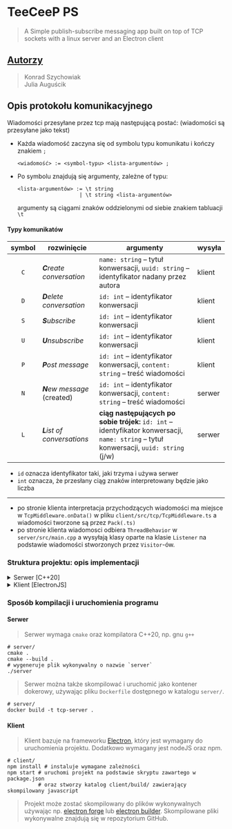 # TeeCeeP PS

> A Simple publish-subscribe messaging app built on top of TCP sockets 
> with a linux server and an Electron client

## [Autorzy](https://github.com/konrad-szychowiak/tcp-pub-sub/graphs/contributors)

> Konrad Szychowiak <br>
> Julia Auguścik 

## Opis protokołu komunikacyjnego

Wiadomości przesyłane przez tcp mają następującą postać: (wiadomości są przesyłane jako tekst)

* Każda wiadomość zaczyna się od symbolu typu komunikatu i kończy znakiem `;`
    ```
    <wiadomość> := <symbol-typu> <lista-argumentów> ;
    ```

* Po symbolu znajdują się argumenty, zależne of typu:
  ```
  <lista-argumentów> := \t string 
                      | \t string <lista-argumentów>
    ```
  argumenty są ciągami znaków oddzielonymi od siebie znakiem tabluacji `\t`

#### Typy komunikatów

| symbol | rozwinięcie                 | argumenty                                                                                                                               | wysyła |
|:------:|-----------------------------|-----------------------------------------------------------------------------------------------------------------------------------------|--------|
|  `C`   | _**C**reate conversation_   | `name: string` – tytuł konwersacji, `uuid: string` – identyfikator nadany przez autora                                                  | klient |
|  `D`   | _**D**elete conversation_   | `id: int` – identyfikator konwersacji                                                                                                   | klient |
|  `S`   | _**S**ubscribe_             | `id: int` – identyfikator konwersacji                                                                                                   | klient |
|  `U`   | _**U**nsubscribe_           | `id: int` – identyfikator konwersacji                                                                                                   | klient |
|  `P`   | _**P**ost message_          | `id: int` – identyfikator konwersacji, `content: string` – treść wiadomości                                                             | klient |
|  `N`   | _**N**ew message_ (created) | `id: int` – identyfikator konwersacji, `content: string` – treść wiadomości                                                             | serwer |
|  `L`   | _**L**ist of conversations_ | **ciąg następujących po sobie trójek:** `id: int` – identyfikator konwersacji, `name: string` – tytuł konwersacji, `uuid: string` (j/w) | serwer |

* `id` oznacza identyfikator taki, jaki trzyma i używa serwer
* `int` oznacza, że przesłany ciąg znaków interpretowany będzie jako liczba

---

* po stronie klienta interpretacja przychodzących wiadomości ma miejsce w `TcpMiddleware.onData()` w pliku `client/src/tcp/TcpMiddleware.ts` a wiadomości tworzone są przez `Pack(.ts)`
* po stronie klienta wiadomosci odbiera `ThreadBehavior` w `server/src/main.cpp` a wysyłają klasy oparte na klasie `Listener` na podstawie wiadomości stworzonych przez `Visitor`-ów.

### Struktura projektu: opis implementacji

<details>
<summary>Serwer [C++20]</summary>

1. Wątek główny (funkcja `main`) uruchamia serwer i rozpoczyna nasłuchiwanie.
    + serwer tworzony jest przez klasę `Server` opartą na klasie `Socket`
    + serwer odbiera połącznie używając funkcji `accept()` i przekazuje sterowanie do funkcji `connectionHandlerFactory`
2. `connectionHandlerFactory` zapisuje do struktury `thread_data_t` deskryptor gniazda połączenia a następnie uruchamia funkcję `ThreadBehavior` w nowym wątku
3. `ThreadBehavior` odpowiada za obsługę operacji wykonywanych przez pojedynczego klienta:
    + rejestruje `ConversationsListener`, który zostanie powiadomiony przy każdej zmainie w liście konwersacji (dodanie/usunięcie)
    + nasłuchuje w pętli na komunikaty przychodzące na socket używając funckji `read()` a następnie wykonuje odpowiednie akcje:
        - _**S**ubscribe_: wyszukuje żądaną konwersację i tworzy dla niej `MessagesListener` – klasę która zostaje powiadomiona przy publikacji wiadomości
        - _**U**nsubscribe_: usuwa `MessagesListener` dla podanej konwersacji
        - _**P**ost message_: dodaje wiadomość do wskazanej konwersacji i powiadamia o tym wszystkich `MessagesListener`-ów.
        - _**C**reate conversation_: jeżli klient utworzy konwersację, `ThreadBehavior` dodaje ją do globalnego stanu przechowującego konwersacje i powiadamia wszystkich podłączonych klientów
        - _**D**elete conversation_: usuwa wskazaną konwersację i powiadamia o tym
4. Po zakończeniu połączenia `ThreadBehavior` usuwa wszystkie stworzone przez siebie konwersacje i `Listener`-y oraz zamyka gniazdo połączenia
    + stworzone konwersacje są pamiętane w `createdConversations: vector<Conversation *>`
    + zarejestrowane `Listener`-y są pamiętane w `createdListeners: map<int, MessagesListener *>` oraz w `conversationsListener: ConversationsListener*`

</details>

<details>
<summary>Klient [ElectronJS]</summary>

1. `src/main.ts` uruchomiony zostaje w głównym procesie Electrona.
2. `src/renderer/renderer.js` zostaje uruchomiony w osobnym procesami odpowiedzialnym za wyrenderowanie strony w html stanowiącej interfejs graficzny
3. Komunikacja między tymi dwoma procesami odbywa się za pomocą `Event`-ów (jest to mechanizm wbudowany w Electrona).
4. Gdy użytkownik poda dane połączenia (w procesie renderera) generowany jest odpowiedni event i proces główny nawiązuje połączenie [poprzez `net.Socket`](https://nodejs.org/api/net.html#class-netsocket).
5. Za każdym razem gdy użytkownik chce wykonać jakąś akcję generowany jest w rendererze event, na podstawie którego wysyłany jest komunikat poprzez `net.Socket.write()`
   1. Komunikaty tworzone są przez klasę `Pack`
6. Za każdym razem gdy serwer wysyła jakieś dane
generowany jest [event `'data'`](https://nodejs.org/api/net.html#event-data)
który następnie zostaje obsłużony przez klasę `TcpMiddleware`
   1. `TcpMiddleware` używa dekoratora `@reEmmit('event')` który powoduje przesłanie do renderera eventu o nazwie
   `'event'` i danymi takimi jakie zwraca metoda – ułatwia to przekazanie rendererowi odpowiednio przetworzone dane
   2. Stan konwersacji jest przechowywany w klasie `Store` (src/main/Store.ts), tam zapisywana jest lista konwersacji przekazana przez serwer i stamtąd jest odczytywana
</details>


### Sposób kompilacji i uruchomienia programu

#### Serwer
> Serwer wymaga `cmake` oraz kompilatora C++20, np. gnu `g++`

```shell
# server/
cmake . 
cmake --build .
# wygeneruje plik wykonywalny o nazwie `server`
./server
```

> Serwer można także skompilować i uruchomić jako kontener dokerowy, 
> używając pliku `Dockerfile` dostępnego w katalogu `server/`.

```shell
# server/
docker build -t tcp-server .
```

#### Klient
> Klient bazuje na frameworku [Electron](https://www.electronjs.org/docs/latest/tutorial/quick-start),
> który jest wymagany do uruchomienia projektu.
> Dodatkowo wymagany jest nodeJS oraz npm.

```shell
# client/
npm install # instaluje wymagane zależności
npm start # uruchomi projekt na podstawie skryptu zawartego w package.json
          # oraz stworzy katalog client/build/ zawierający skompilowany javascript
```

> Projekt może zostać skompilowany do plików wykonywalnych 
> używając np. [electron forge](https://www.electronforge.io/) lub [electron builder](https://www.electron.build/).
> Skompilowane pliki wykonywalne znajdują się w repozytorium GitHub.
